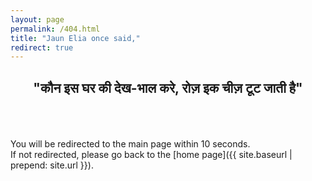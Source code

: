 ```yaml
---
layout: page
permalink: /404.html
title: "Jaun Elia once said,"
redirect: true
---
```


<h2 style="text-align: center;" class="category">"कौन इस घर की देख-भाल करे, रोज़ इक चीज़ टूट जाती है"</h2>
<br /><br /><br />
You will be redirected to the main page within 10 seconds.<br />
If not redirected, please go back to the [home page]({{ site.baseurl | prepend: site.url }}).
